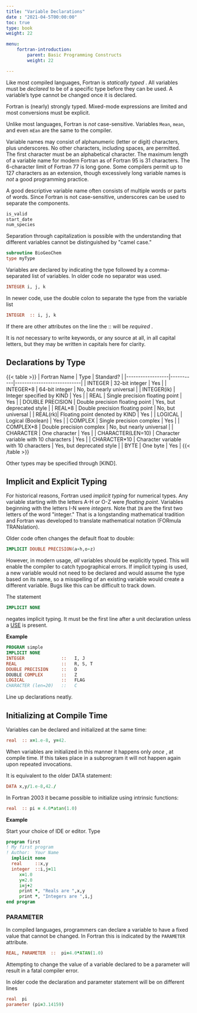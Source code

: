 ```yaml
---
title: "Variable Declarations"
date : "2021-04-5T00:00:00"
toc: true
type: book
weight: 22

menu:
    fortran-introduction:
        parent: Basic Programming Constructs
        weight: 22

---
```


Like most compiled languages, Fortran is _statically_  _typed_ .  All variables must be _declared_ to be of a specific type before they can be used.  A variable’s type cannot be changed once it is declared.

Fortran is (nearly) strongly typed.  Mixed-mode expressions are limited and most conversions must be explicit.

Unlike most languages, Fortran is _not_ case-sensitive.  Variables `Mean`, `mean`, and even `mEan` are the same to the compiler.

Variable names may consist of alphanumeric (letter or digit) characters, plus underscores.  No other characters, including spaces, are permitted.  The first character must be an alphabetical character.  The maximum length of a variable name for modern Fortran as of Fortran 95 is 31 characters.  The 6-character limit of Fortran 77 is long gone.  Some compilers permit up to 127 characters as an extension, though excessively long variable names is _not_ a good programming practice.  

A good descriptive variable name often consists of multiple words or parts of words.  Since Fortran is not case-sensitive, underscores can be used to separate the components.
```fortran
is_valid
start_date
num_species
```
Separation through capitalization is possible with the understanding that different variables cannot be distinguished by "camel case."
```fortran
subroutine BioGeoChem
type myType
```

Variables are declared by indicating the type followed by a comma-separated list of variables.
In older code no separator was used.
```fortran
INTEGER i, j, k
```
In newer code, use the double colon to separate the type from the variable list
```fortran
INTEGER  :: i, j, k
```
If there are other attributes on the line the :: will be _required_ .

It is _not_ necessary to write keywords, or any source at all, in all capital letters, but they may be written in capitals here for clarity.

## Declarations by Type

{{< table >}}
|   Fortran Name   |    Type   |   Standard?       |
|------------------|-----------|----------------------------|
|     INTEGER      |  32-bit integer |  Yes                  |
|     INTEGER\*8   |  64-bit integer |  No, but nearly universal |
|     INTEGER(ik)  |  Integer specified by KIND |  Yes |
|     REAL         |  Single precision floating point | Yes  |
| DOUBLE PRECISION |  Double precision floating point | Yes, but deprecated style |
| REAL\*8 |  Double precision floating point |  No, but universal |
| REAL(rk)|  Floating point denoted by KIND |  Yes |
| LOGICAL |  Logical (Boolean)  |  Yes |
| COMPLEX  |  Single precision complex  | Yes |
| COMPLEX\*8 |  Double precision complex  | No, but nearly universal |
| CHARACTER  |  One character  | Yes |
| CHARACTER(LEN=10)  | Character variable with 10 characters | Yes |
| CHARACTER\*10  | Character variable with 10 characters | Yes, but deprecated style |
|     BYTE         |  One byte  | Yes  |
{{< /table >}}

Other types may be specified through [KIND].

## Implicit and Explicit Typing

For historical reasons, Fortran used _implicit typing_ for numerical types.  Any variable starting with the letters A-H or O-Z were _floating point_.  Variables beginning with the letters I-N were _integers_.  Note that `IN` are the first two letters of the word "integer."  That is a longstanding mathematical tradition and Fortran was developed to translate mathematical notation (FORmula TRANslation).

Older code often changes the default float to double:
```fortran
IMPLICIT DOUBLE PRECISION(a-h,o-z)
```
However, in modern usage, _all_ variables should be explicitly typed.  This will enable the compiler to catch typographical errors.  If implicit typing is used, a new variable would not need to be declared and would assume the type based on its name, so a misspelling of an existing variable would create a different variable.  Bugs like this can be difficult to track down.

The statement
```fortran
IMPLICIT NONE
```
negates implicit typing.  It must be the first line after a unit declaration unless a [USE](/courses/fortran-introduction/modules) is present.

**Example**
```fortran
PROGRAM simple
IMPLICIT NONE
INTEGER              ::   I, J
REAL                 ::   R, S, T
DOUBLE PRECISION     ::   D
DOUBLE COMPLEX       ::   Z
LOGICAL              ::   FLAG
CHARACTER (len=20)   ::   C
```
Line up declarations neatly.

## Initializing at Compile Time

Variables can be declared and initialized at the same time:
```fortran
real  :: x=1.e-8, y=42.
```
When variables are initialized in this manner it happens only _once_ , at compile time.  If this takes place in a subprogram it will not happen again upon repeated invocations.

It is equivalent to the older DATA statement:
```fortran
DATA x,y/1.e-8,42./
```

In Fortran 2003 it became possible to initialize using intrinsic functions:
```fortran
real  :: pi = 4.0*atan(1.0)
```

**Example**

Start your choice of IDE or editor.  Type
```fortran
program first
! My first program
! Author:  Your Name
  implicit none
  real     ::x,y
  integer  ::i,j=11
     x=1.0
     y=2.0
     i=j+2
     print *, "Reals are ",x,y
     print *, "Integers are ",i,j
end program
```

### PARAMETER

In compiled languages, programmers can declare a variable to have a fixed value that cannot be changed.
In Fortran this is indicated by the `PARAMETER` attribute.
```fortran
REAL, PARAMETER  ::  pi=4.0*ATAN(1.0)
```
Attempting to change the value of a variable declared to be a parameter will result in a fatal compiler error.

In older code the declaration and parameter statement will be on different lines
```fortran
real  pi
parameter (pi=3.14159)
```

